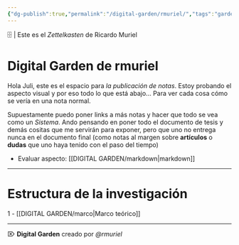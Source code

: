 ```yaml
---
{"dg-publish":true,"permalink":"/digital-garden/rmuriel/","tags":"gardenEntry"}
---
```




<div class="transclusion internal-embed is-loaded"><div class="markdown-embed">



🗄 | Este es el *Zettelkasten* de Ricardo Muriel

</div></div>


# Digital Garden de rmuriel

Hola Juli, este es el espacio para *la publicación de notas*. Estoy probando el aspecto visual y por eso todo lo que está abajo... Para ver cada cosa cómo se vería en una nota normal. 

Supuestamente puedo poner links a más notas y hacer que todo se vea como un *Sistema*.   Ando pensando en poner todo el documento de tesis y demás cositas que me servirán para exponer, pero que uno no entrega nunca en el documento final (como notas al margen sobre **artículos** o **dudas** que uno haya tenido con el paso del tiempo)

* Evaluar aspecto: [[DIGITAL GARDEN/markdown|markdown]]

---
# Estructura de la investigación

1 - [[DIGITAL GARDEN/marco|Marco teórico]]

---



<div class="transclusion internal-embed is-loaded"><div class="markdown-embed">



⌦ **Digital Garden** creado por *@rmuriel*

</div></div>
